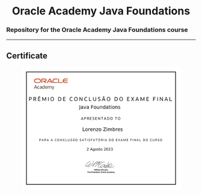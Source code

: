 <h1 align="center">Oracle Academy Java Foundations</h1>
<h3>Repository for the Oracle Academy Java Foundations course</h3>
<hr>
<h2>Certificate</h2>
<figure>
  <img src="assets/OracleAcademyJavaFoundationsCertificate.png">
</figure>

